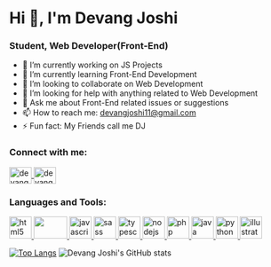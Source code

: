 <h1 align="left">Hi 👋, I'm Devang Joshi</h1>
<h3 align="left">Student, Web Developer(Front-End)</h3>
<!--
**devang-joshi-dj/devang-joshi-dj** is a ✨ _special_ ✨ repository because its `README.md` (this file) appears on your GitHub profile.
-->

- 🔭 I’m currently working on JS Projects
- 🌱 I’m currently learning Front-End Development
- 👯 I’m looking to collaborate on Web Development
- 🤔 I’m looking for help with anything related to Web Development
- 💬 Ask me about Front-End related issues or suggestions
- 📫 How to reach me: devangjoshi11@gmail.com
- ⚡ Fun fact: My Friends call me DJ

<h3 align="left">Connect with me:</h3>
<p align="left">
  <a href="https://linkedin.com/in/devang-j-5084ab10b" target="blank">
    <img align="center" src="https://cdn.jsdelivr.net/npm/simple-icons@3.0.1/icons/linkedin.svg" alt="devang-j-5084ab10b" height="30" width="40" />
  </a>
  <a href="https://twitter.com/DevangJ36808561" target="blank">
    <img align="center" src="https://cdn.jsdelivr.net/npm/simple-icons@3.0.1/icons/twitter.svg" alt="devang-j-5084ab10b" height="30" width="40" />
  </a>
</p>

<h3 align="left">Languages and Tools:</h3>
<p align="left">
  <a href="https://html.com/html5/" target="_blank">
    <img src="https://www.vectorlogo.zone/logos/w3_html5/w3_html5-icon.svg" alt="html5" width="40" height="40"/>
  </a>
  <a href="http://www.css3.info/" target="_blank">
    <img src="https://www.vectorlogo.zone/logos/netlifyapp_watercss/netlifyapp_watercss-ar21.svg" alt="" width="60" height="40"/>
  </a>
  <a href="https://www.javascript.com/" target="_blank">
    <img src="https://www.vectorlogo.zone/logos/javascript/javascript-icon.svg" alt="javascript" width="40" height="40"/>
  </a>
  <a href="https://sass-lang.com/" target="_blank">
    <img src="https://www.vectorlogo.zone/logos/sass-lang/sass-lang-icon.svg" alt="sass" width="40" height="40"/>
  </a>
  <a href="https://www.typescriptlang.org/" target="_blank">
    <img src="https://www.vectorlogo.zone/logos/typescriptlang/typescriptlang-icon.svg" alt="typescript" width="40" height="40"/>
  </a>
  <a href="https://nodejs.org/en/" target="_blank">
    <img src="https://www.vectorlogo.zone/logos/nodejs/nodejs-icon.svg" alt="nodejs" width="40" height="40"/>
  </a>
  <a href="https://www.php.net/" target="_blank">
    <img src="https://www.vectorlogo.zone/logos/php/php-icon.svg" alt="php" width="40" height="40"/>
  </a>
  <a href="https://www.java.com/en/" target="_blank">
    <img src="https://www.vectorlogo.zone/logos/java/java-icon.svg" alt="java" width="40" height="40"/>
  </a>
  <a href="https://www.python.org/" target="_blank">
    <img src="https://www.vectorlogo.zone/logos/python/python-icon.svg" alt="python" width="40" height="40"/>
  </a>
  <a href="https://www.adobe.com/products/illustrator.html" target="_blank">
    <img src="https://www.vectorlogo.zone/logos/adobe_illustrator/adobe_illustrator-icon.svg" alt="illustrator" width="40" height="40"/>
  </a>
</p>

[![Top Langs](https://github-readme-stats.vercel.app/api/top-langs/?username=devang-joshi-dj&layout=compact)](https://github.com/devang-joshi-dj/github-readme-stats)
![Devang Joshi's GitHub stats](https://github-readme-stats.vercel.app/api?username=devang-joshi-dj&show_icons=true&theme=radical)
